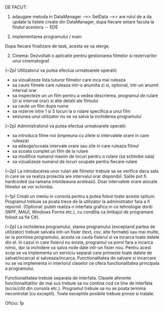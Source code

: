DE FACUT:

1. adaugare metoda in DataManager -->> SetData -->> are rolul de a da update la listele create din DataManager, dupa fiecare setare facuta la finalul acestora -- EDE

6. implementarea programului / main

Dupa fiecare finalizare de task, acesta se va sterge.

2. Cinema:
Dezvoltati o aplicatie pentru gestionarea filmelor si rezervarilor unui cinematograf.

(~2p)
Utilizatorul va putea efectua urmatoarele operatii:
- sa vizualizeze lista tuturor filmelor care inca mai ruleaza
- sa caute filmele care ruleaza intr-o anumita zi si, optional, intr-un anumit interval orar
- sa inspecteze un un film pentru a vedea descrierea, programul de rulare (zi si interval orar) si alte detalii ale filmului
- sa caute un film dupa nume
- sa rezerve intre 1 si 5 locuri la o rulare specifica a unui film
- sesiunea unui utilizator nu se va salva la inchiderea programului

(~2p)
Administratorul va putea efectua urmatoarele operatii:
- sa introduca filme noi (impreuna cu zilele si intervalele orare in care ruleaza)
- sa adauge/scoata intervale orare sau zile in care ruleaza filmul
- sa scoata complet un film de la rulare
- sa modifice numarul maxim de locuri pentru o rulare (sa schimbe sala)
- sa vizualizeze numarul de locuri ocupate pentru fiecare rulare

(~2p)
La introducerea unor rulari ale filmelor trebuie sa se verifice daca sala in care se va realiza proiectia are intervalul orar disponibil. Salile pot fi hardcoded (sa ramana intotdeauna aceleasi). Doar intervalele orare alocate filmelor se vor schimba.

(~1p)
Creati un meniu in consola pentru a putea folosi toate aceste optiuni. Programul trebuie sa poata trece de la utilizator la administrator fara a fi repornit. (Optional: puteti realiza o interfata grafica in ce tehnologie doriti (WPF, MAUI, Windows Forms etc.), cu conditia ca limbajul de programare folosit sa fie C#).

(~2p)
La inchiderea programului, starea programului (exceptand partea de utilizator) trebuie salvata intr-un fisier (text, csv, alte formate) sau mai multe, iar la pornirea programului, acesta va cauta fisierul si va incarca toate datele din el. In cazul in care fisierul nu exista, programul va porni fara a incarca nimic, dar la inchidere va salva noile date intr-un fisier nou. Pentru acest scop se va implementa un serviciu separat care primeste toate datele de salvat/incarcat si salveaza/incarca. Functionalitatea de salvare si incarcare nu se va implementa in interiorul claselor ce ofera functionalitatea principala a programului.

Functionalitatea trebuie separata de interfata. Clasele aferente functionalitatilor de mai sus trebuie sa nu contina cod ce tine de interfata (scris/citit din consola etc.). Programul trebuie sa nu se poata termina necontrolat (cu exceptii). Toate exceptiile posibile trebuie prinse si tratate.

Oficiu: 1p
